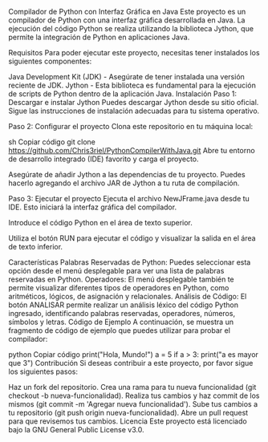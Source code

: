 Compilador de Python con Interfaz Gráfica en Java
Este proyecto es un compilador de Python con una interfaz gráfica desarrollada en Java. La ejecución del código Python se realiza utilizando la biblioteca Jython, que permite la integración de Python en aplicaciones Java.

Requisitos
Para poder ejecutar este proyecto, necesitas tener instalados los siguientes componentes:

Java Development Kit (JDK) - Asegúrate de tener instalada una versión reciente de JDK.
Jython - Esta biblioteca es fundamental para la ejecución de scripts de Python dentro de la aplicación Java.
Instalación
Paso 1: Descargar e instalar Jython
Puedes descargar Jython desde su sitio oficial. Sigue las instrucciones de instalación adecuadas para tu sistema operativo.

Paso 2: Configurar el proyecto
Clona este repositorio en tu máquina local:

sh
Copiar código
git clone https://github.com/Chris3riel/PythonCompilerWithJava.git
Abre tu entorno de desarrollo integrado (IDE) favorito y carga el proyecto.

Asegúrate de añadir Jython a las dependencias de tu proyecto. Puedes hacerlo agregando el archivo JAR de Jython a tu ruta de compilación.

Paso 3: Ejecutar el proyecto
Ejecuta el archivo NewJFrame.java desde tu IDE. Esto iniciará la interfaz gráfica del compilador.

Introduce el código Python en el área de texto superior.

Utiliza el botón RUN para ejecutar el código y visualizar la salida en el área de texto inferior.

Características
Palabras Reservadas de Python: Puedes seleccionar esta opción desde el menú desplegable para ver una lista de palabras reservadas en Python.
Operadores: El menú desplegable también te permite visualizar diferentes tipos de operadores en Python, como aritméticos, lógicos, de asignación y relacionales.
Análisis de Código: El botón ANALISAR permite realizar un análisis léxico del código Python ingresado, identificando palabras reservadas, operadores, números, símbolos y letras.
Código de Ejemplo
A continuación, se muestra un fragmento de código de ejemplo que puedes utilizar para probar el compilador:

python
Copiar código
print("Hola, Mundo!")
a = 5
if a > 3:
    print("a es mayor que 3")
Contribución
Si deseas contribuir a este proyecto, por favor sigue los siguientes pasos:

Haz un fork del repositorio.
Crea una rama para tu nueva funcionalidad (git checkout -b nueva-funcionalidad).
Realiza tus cambios y haz commit de los mismos (git commit -m 'Agregar nueva funcionalidad').
Sube tus cambios a tu repositorio (git push origin nueva-funcionalidad).
Abre un pull request para que revisemos tus cambios.
Licencia
Este proyecto está licenciado bajo la GNU General Public License v3.0.
